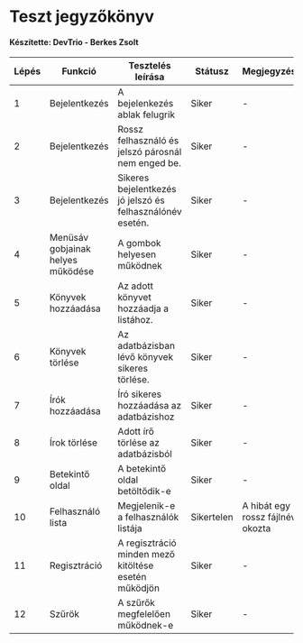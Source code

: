 # Teszt jegyzőkönyv
#### Készítette: DevTrio - Berkes Zsolt

Lépés | Funkció | Tesztelés leírása | Státusz | Megjegyzés | Aláírás | Időpont
--- | --- | --- | --- | --- | --- | --- 
1 | Bejelentkezés | A bejelenkezés ablak felugrik | Siker | - | Berkes Zsolt | 2020.10.07
2 | Bejelentkezés | Rossz felhasználó és jelszó párosnál nem enged be. | Siker | - | Berkes Zsolt | 2020.10.07
3 | Bejelentkezés | Sikeres bejelentkezés jó jelszó és felhasználónév esetén. | Siker | - | Berkes Zsolt | 2020.10.07
4 | Menüsáv gobjainak helyes működése | A gombok helyesen működnek | Siker | - | Berkes Zsolt | 2020.10.07
5 | Könyvek hozzáadása | Az adott könyvet hozzáadja a listához. | Siker | - | Berkes Zsolt | 2020.10.07
6 | Könyvek törlése | Az adatbázisban lévő könyvek sikeres törlése. | Siker | - | Berkes Zsolt | 2020.10.07
7 | Írók hozzáadása | Író sikeres hozzáadása az adatbázishoz | Siker | - | Berkes Zsolt | 2020.10.07
8 | Írok törlése | Adott írő törlése az adatbázisból | Siker | - | Berkes Zsolt | 2020.10.07
9 | Betekintő oldal | A betekintő oldal betöltődik-e | Siker | - | Berkes Zsolt | 2020.10.07
10 | Felhasználó lista | Megjelenik-e a felhasználók listája | Sikertelen | A hibát egy rossz fájlnév okozta | Szabó István Bence | 2020.10.07
11 | Regisztráció | A regisztráció minden mező kitöltése esetén működjön | Siker | - | Berkes Zsolt | 2020.10.07
12 | Szűrök | A szűrők megfelelően működnek-e | Siker | - | Berkes Zsolt | 2020.10.07